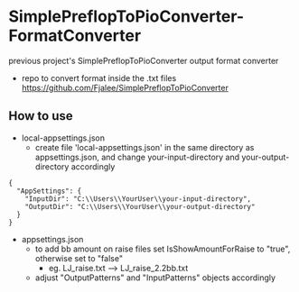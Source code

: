 # SimplePreflopToPioConverter-FormatConverter
previous project's SimplePreflopToPioConverter output format converter

* repo to convert format inside the .txt files https://github.com/Fjalee/SimplePreflopToPioConverter

## How to use 
* local-appsettings.json
   * create file 'local-appsettings.json' in the same directory as appsettings.json, and change your-input-directory and your-output-directory accordingly
```
{
  "AppSettings": {
    "InputDir": "C:\\Users\\YourUser\\your-input-directory",
    "OutputDir": "C:\\Users\\YourUser\\your-output-directory"
  }
}
```

* appsettings.json
   * to add bb amount on raise files set IsShowAmountForRaise to "true", otherwise set to "false"
      * eg.      LJ_raise.txt      -->      LJ_raise_2.2bb.txt
   * adjust "OutputPatterns" and "InputPatterns" objects accordingly
